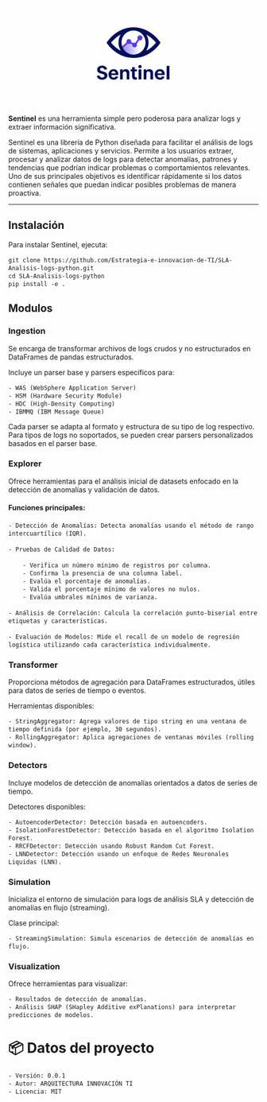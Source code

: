 <p align="center">
  <img src="docs/images/sentinel icon with text.png" alt="Sentinel Logo" width="200"/>
</p>



**Sentinel** es una herramienta simple pero poderosa para analizar logs y extraer información significativa.

Sentinel es una librería de Python diseñada para facilitar el análisis de logs de sistemas, aplicaciones y servicios. Permite a los usuarios extraer, procesar y analizar datos de logs para detectar anomalías, patrones y tendencias que podrían indicar problemas o comportamientos relevantes.  
Uno de sus principales objetivos es identificar rápidamente si los datos contienen señales que puedan indicar posibles problemas de manera proactiva.

---

## Instalación

Para instalar Sentinel, ejecuta:

```bashpdoc 
git clone https://github.com/Estrategia-e-innovacion-de-TI/SLA-Analisis-logs-python.git
cd SLA-Analisis-logs-python
pip install -e .
```

## Modulos

### Ingestion
Se encarga de transformar archivos de logs crudos y no estructurados en DataFrames de pandas estructurados.

Incluye un parser base y parsers específicos para:

    - WAS (WebSphere Application Server)
    - HSM (Hardware Security Module)
    - HDC (High-Density Computing)
    - IBMMQ (IBM Message Queue)

Cada parser se adapta al formato y estructura de su tipo de log respectivo.
Para tipos de logs no soportados, se pueden crear parsers personalizados basados en el parser base.

### Explorer
Ofrece herramientas para el análisis inicial de datasets enfocado en la detección de anomalías y validación de datos.

#### Funciones principales:

    - Detección de Anomalías: Detecta anomalías usando el método de rango intercuartílico (IQR).

    - Pruebas de Calidad de Datos:

        - Verifica un número mínimo de registros por columna.
        - Confirma la presencia de una columna label.
        - Evalúa el porcentaje de anomalías.
        - Valida el porcentaje mínimo de valores no nulos.
        - Evalúa umbrales mínimos de varianza.

    - Análisis de Correlación: Calcula la correlación punto-biserial entre etiquetas y características.

    - Evaluación de Modelos: Mide el recall de un modelo de regresión logística utilizando cada característica individualmente.

### Transformer
Proporciona métodos de agregación para DataFrames estructurados, útiles para datos de series de tiempo o eventos.

Herramientas disponibles:

    - StringAggregator: Agrega valores de tipo string en una ventana de tiempo definida (por ejemplo, 30 segundos).
    - RollingAggregator: Aplica agregaciones de ventanas móviles (rolling window).

### Detectors
Incluye modelos de detección de anomalías orientados a datos de series de tiempo.

Detectores disponibles:

    - AutoencoderDetector: Detección basada en autoencoders.
    - IsolationForestDetector: Detección basada en el algoritmo Isolation Forest.
    - RRCFDetector: Detección usando Robust Random Cut Forest.
    - LNNDetector: Detección usando un enfoque de Redes Neuronales Liquidas (LNN).

### Simulation
Inicializa el entorno de simulación para logs de análisis SLA y detección de anomalías en flujo (streaming).

Clase principal:

    - StreamingSimulation: Simula escenarios de detección de anomalías en flujo.
    
### Visualization
Ofrece herramientas para visualizar:

    - Resultados de detección de anomalías.
    - Análisis SHAP (SHapley Additive exPlanations) para interpretar predicciones de modelos.



# 📦 Datos del proyecto

    - Versión: 0.0.1
    - Autor: ARQUITECTURA INNOVACIÓN TI
    - Licencia: MIT